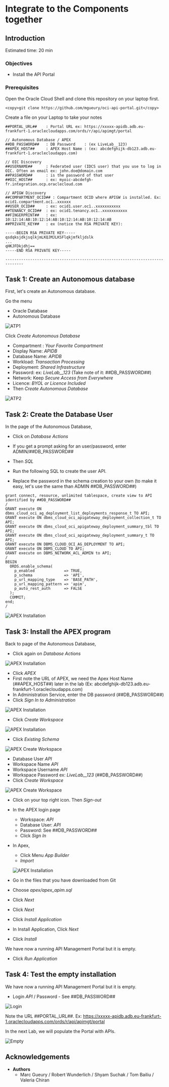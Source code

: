 
# Integrate to the Components together

## Introduction

Estimated time: 20 min

### Objectives

- Install the API Portal

### Prerequisites

Open the Oracle Cloud Shell and clone this repository on your laptop first.

```
<copy>git clone https://github.com/mgueury/oci-api-portal.git</copy>
```

Create a file on your Laptop to take your notes

````
##PORTAL_URL##    : Portal URL ex: https://xxxxx-apidb.adb.eu-frankfurt-1.oraclecloudapps.com/ords/r/api/apimgt/portal

// Autonomous Database / APEX 
##DB_PASSWORD##   : DB Password    : (ex LiveLab__123)
##APEX_HOST##     : APEX Host Name : (ex: abcdefghijk-db123.adb.eu-frankfurt-1.oraclecloudapps.com)

// OIC Discovery
##USERNAME##      : Federated user (IDCS user) that you use to log in OIC. Often an email ex: john.doe@domain.com
##PASSWORD##      : is the password of that user
##OIC_HOST##      : ex: myoic-abcdefgh-fr.integration.ocp.oraclecloud.com

// APIGW Discovery
##COMPARTMENT_OCID## : Compartment OCID where APIGW is installed. Ex: ocid1.compartment.oc1..xxxxxx
##USER_OCID##     : ex: ocid1.user.oc1..xxxxxxxxxxx
##TENANCY_OCID##  : ex: ocid1.tenancy.oc1..xxxxxxxxxxx
##FINGERPRINT##   : ex: 10:12:14:AB:10:12:14:AB:10:12:14:AB:10:12:14:AB
##PRIVATE_KEY##   : ex (notice the RSA PRIVATE KEY):

-----BEGIN RSA PRIVATE KEY-----
qsdqksjdkjsqlkjmLKQJMJLKSFlqkjmfkljdslk
...
qHKJFDkjdhj==
-----END RSA PRIVATE KEY-----

------------------------------------------------------------------------------

````

## Task 1: Create an Autonomous database

First, let's create an Autonomous database.

Go the menu
- Oracle Database
- Autonomous Database

![ATP1](images/apim-atp.png)

Click *Create Autonomous Database*
- Compartment : *Your Favorite Compartment*
- Display Name: *APIDB*
- Database Name: *APIDB* 
- Workload: *Transaction Processing*
- Deployment: *Shared Infrastructure*
- Password: ex: *LiveLab\_\_123* (Take note of it: ##DB\_PASSWORD##)
- Network: Keep *Secure Access from Everywhere*
- Licence: *BYOL or Licence Included*
- Then *Create Autonomous Database*

![ATP2](images/apim-atp2.png)

## Task 2: Create the Database User

In the page of the Autonomous Database,
- Click on *Database Actions*
- If you get a prompt asking for an user/password, enter ADMIN/##DB\_PASSWORD##
- Then *SQL*

- Run the following SQL to create the user API.
- Replace the password in the schema creation to your own (to make it easy, let's use the same than ADMIN ##DB_PASSWORD##) 

```
grant connect, resource, unlimited tablespace, create view to API identified by ##DB_PASSWORD##
/
GRANT execute ON dbms_cloud_oci_ag_deployment_list_deployments_response_t TO API;
GRANT execute ON dbms_cloud_oci_apigateway_deployment_collection_t TO API;
GRANT execute ON dbms_cloud_oci_apigateway_deployment_summary_tbl TO API;
GRANT execute ON dbms_cloud_oci_apigateway_deployment_summary_t TO API;
GRANT execute ON DBMS_CLOUD_OCI_AG_DEPLOYMENT TO API;
GRANT execute ON DBMS_CLOUD TO API;
GRANT execute on DBMS_NETWORK_ACL_ADMIN to API;
/
BEGIN
  ORDS.enable_schema(
    p_enabled             => TRUE,
    p_schema              => 'API',
    p_url_mapping_type    => 'BASE_PATH',
    p_url_mapping_pattern => 'apim',
    p_auto_rest_auth      => FALSE
  );
  COMMIT;
end;
/
```

![APEX Installation](images/apim-sql1.png)


## Task 3: Install the APEX program

Back to page of the Autonomous Database,
- Click again on *Database Actions*

![APEX Installation](images/apim-apex0.png)

- Click *APEX*
- First note the URL of APEX, we need the Apex Host Name (##APEX_HOST##) later in the lab (Ex: abcdefghijk-db123.adb.eu-frankfurt-1.oraclecloudapps.com) 
- In Administration Service, enter the DB password (##DB_PASSWORD##)
- Click *Sign In to Administration*

![APEX Installation](images/apim-apex1.png)

- Click *Create Workspace*

![APEX Installation](images/apim-apex2.png)

- Click *Existing Schema*

![APEX Create Workspace](images/apim-apex3.png)

- Database User *API*
- Workspace Name *API*
- Workspace Username *API*
- Workspace Password ex: *LiveLab\_\_123* (##DB\_PASSWORD##)
- Click *Create Workspace*

![APEX Create Workspace](images/apim-apex4.png)

- Click on your top right icon. Then *Sign-out*
- In the APEX login page
    - Workspace: *API*
    - Database User: *API*
    - Password: See ##DB\_PASSWORD##
    - Click *Sign In*
- In Apex, 
    - Click Menu *App Builder*
    - *Import*



  ![APEX Installation](images/apim-apex5.png)

- Go in the files that you have downloaded from Git
- Choose *apex/apex_apim.sql*
- Click *Next*
- Click *Next*
- Click *Install Application*
- In Install Application, Click *Next*
- Click *Install*

We have now a running API Management Portal but it is empty.
- Click *Run Application*

## Task 4: Test the empty installation

We have now a running API Management Portal but it is empty.
- Login *API* / Password - See ##DB_PASSWORD##

![Login](images/apim-apex-login.png)

Note the URL ##PORTAL_URL##. Ex: https://xxxxx-apidb.adb.eu-frankfurt-1.oraclecloudapps.com/ords/r/api/apimgt/portal


In the next Lab, we will populate the Portal with APIs.

![Empty](images/apim-apex-empty.png)

## Acknowledgements

- **Authors**
    - Marc Gueury / Robert Wunderlich  / Shyam Suchak / Tom Bailiu / Valeria Chiran

